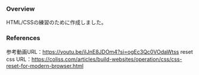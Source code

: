 ### Overview
HTML/CSSの練習のために作成しました。

### References
参考動画URL：https://youtu.be/iIJnE8JDOm4?si=ogEc3Qc0VOdaWtss
reset css URL：https://coliss.com/articles/build-websites/operation/css/css-reset-for-modern-browser.html
